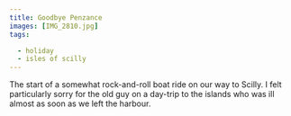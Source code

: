 ```yaml
---
title: Goodbye Penzance
images: [IMG_2810.jpg]
tags:

  - holiday
  - isles of scilly
---
```

The start of a somewhat rock-and-roll boat ride on our way to Scilly. I felt particularly sorry for the old guy on a day-trip to the islands who was ill almost as soon as we left the harbour. 